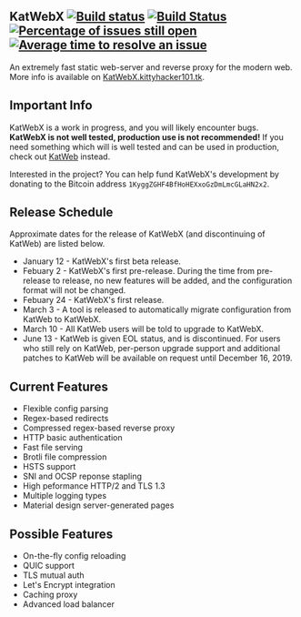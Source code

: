 ## KatWebX [![Build status](https://ci.appveyor.com/api/projects/status/9fjk67yk8ei7hnlg/branch/master?svg=true)](https://ci.appveyor.com/project/kittyhacker101/katwebx/branch/master) [![Build Status](https://travis-ci.com/kittyhacker101/KatWebX.svg?branch=master)](https://travis-ci.com/kittyhacker101/KatWebX) [![Percentage of issues still open](http://isitmaintained.com/badge/open/kittyhacker101/KatWebX.svg)](http://isitmaintained.com/project/kittyhacker101/KatWebX "Percentage of issues still open") [![Average time to resolve an issue](http://isitmaintained.com/badge/resolution/kittyhacker101/KatWebX.svg)](http://isitmaintained.com/project/kittyhacker101/KatWebX "Average time to resolve an issue")
An extremely fast static web-server and reverse proxy for the modern web. More info is available on [KatWebX.kittyhacker101.tk](https://katwebx.kittyhacker101.tk/).

## Important Info
KatWebX is a work in progress, and you will likely encounter bugs. **KatWebX is not well tested, production use is not recommended!**  If you need something which will is well tested and can be used in production, check out [KatWeb](https://github.com/kittyhacker101/KatWeb) instead.

Interested in the project? You can help fund KatWebX's development by donating to the Bitcoin address `1KyggZGHF4BfHoHEXxoGzDmLmcGLaHN2x2`.

## Release Schedule
Approximate dates for the release of KatWebX (and discontinuing of KatWeb) are listed below.
 - January 12 - KatWebX's first beta release.
 - Febuary 2 - KatWebX's first pre-release. During the time from pre-release to release, no new features will be added, and the configuration format will not be changed.
 - Febuary 24 - KatWebX's first release.
 - March 3 - A tool is released to automatically migrate configuration from KatWeb to KatWebX.
 - March 10 - All KatWeb users will be told to upgrade to KatWebX.
 - June 13 - KatWeb is given EOL status, and is discontinued. For users who still rely on KatWeb, per-person upgrade support and additional patches to KatWeb will be available on request until December 16, 2019.

## Current Features
- Flexible config parsing
- Regex-based redirects
- Compressed regex-based reverse proxy
- HTTP basic authentication
- Fast file serving
- Brotli file compression
- HSTS support
- SNI and OCSP reponse stapling
- High peformance HTTP/2 and TLS 1.3
- Multiple logging types
- Material design server-generated pages

## Possible Features
- On-the-fly config reloading
- QUIC support
- TLS mutual auth
- Let's Encrypt integration
- Caching proxy
- Advanced load balancer
